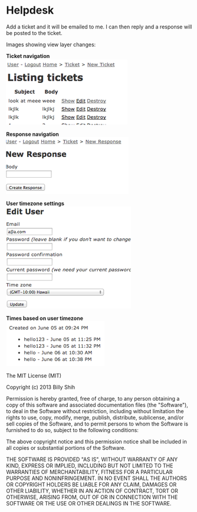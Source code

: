 # Helpdesk

Add a ticket and it will be emailed to me. I can then reply and a response will be posted to the ticket.

Images showing view layer changes:

**Ticket navigation**  
![Tickets navigation](ticket-nav.png)

**Response navigation**  
![Response navigation](response-nav.png)

**User timezone settings**  
![Timezone setting](timezone.png)

**Times based on user timezone**  
![Timezone based times](timezone2.png)

The MIT License (MIT)

Copyright (c) 2013 Billy Shih

Permission is hereby granted, free of charge, to any person obtaining a copy
of this software and associated documentation files (the "Software"), to deal
in the Software without restriction, including without limitation the rights
to use, copy, modify, merge, publish, distribute, sublicense, and/or sell
copies of the Software, and to permit persons to whom the Software is
furnished to do so, subject to the following conditions:

The above copyright notice and this permission notice shall be included in
all copies or substantial portions of the Software.

THE SOFTWARE IS PROVIDED "AS IS", WITHOUT WARRANTY OF ANY KIND, EXPRESS OR
IMPLIED, INCLUDING BUT NOT LIMITED TO THE WARRANTIES OF MERCHANTABILITY,
FITNESS FOR A PARTICULAR PURPOSE AND NONINFRINGEMENT. IN NO EVENT SHALL THE
AUTHORS OR COPYRIGHT HOLDERS BE LIABLE FOR ANY CLAIM, DAMAGES OR OTHER
LIABILITY, WHETHER IN AN ACTION OF CONTRACT, TORT OR OTHERWISE, ARISING FROM,
OUT OF OR IN CONNECTION WITH THE SOFTWARE OR THE USE OR OTHER DEALINGS IN
THE SOFTWARE.
